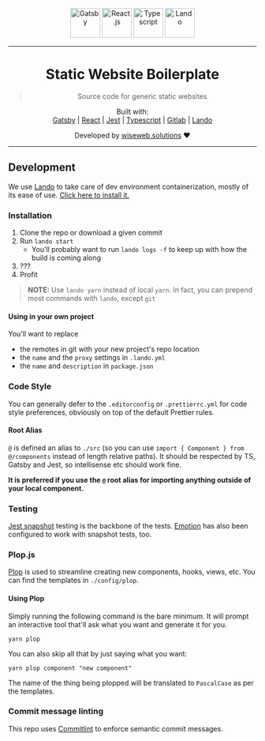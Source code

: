 <!-- Here you can put your website's logo -->
<center>
  <img alt="Gatsby" src="https://www.vectorlogo.zone/logos/gatsbyjs/gatsbyjs-icon.svg" height="60" />
  <img alt="React.js" src="https://www.vectorlogo.zone/logos/reactjs/reactjs-icon.svg" height="60" />
  <img alt="Typescript" src="https://www.vectorlogo.zone/logos/typescriptlang/typescriptlang-icon.svg" height="60" />
  <img alt="Lando" src="https://docs.lando.dev/images/hero.png" height="60" />
</center>

---

<center>

# Static Website Boilerplate

> Source code for generic static websites

Built with:<br/>
[Gatsby](https://www.gatsbyjs.org/) | [React](https://reactjs.org/) | [Jest](https://jestjs.io/) | [Typescript](https://www.typescriptlang.org/) | [Gitlab](https://about.gitlab.com/) | [Lando](https://lando.dev)

Developed by [wiseweb.solutions](https://wiseweb.solutions) ❤️

</center>

---

## Development

We use [Lando](https://lando.dev) to take care of dev environment containerization, mostly of its ease of use. [Click here to install it.](https://lando.dev/download/)

### Installation

1. Clone the repo or download a given commit
1. Run `lando start`
   - You'll probably want to run `lando logs -f` to keep up with how the build is coming along
1. ???
1. Profit

> **NOTE:** Use `lando yarn` instead of local `yarn`. In fact, you can prepend most commands with `lando`, except `git`

#### Using in your own project

You'll want to replace

- the remotes in git with your new project's repo location
- the `name` and the `proxy` settings in `.lando.yml`
- the `name` and `description` in `package.json`

### Code Style

You can generally defer to the `.editorconfig` or `.prettierrc.yml` for code
style preferences, obviously on top of the default Prettier rules.

#### Root Alias

`@` is defined an alias to `./src` (so you can use `import { Component } from @/components`
instead of length relative paths). It should be respected by TS, Gatsby and
Jest, so intellisense etc should work fine.

**It is preferred if you use the `@` root alias for importing anything outside of your local component.**

### Testing

[Jest snapshot](https://jestjs.io/docs/en/snapshot-testing) testing is the
backbone of the tests. [Emotion](https://emotion.sh/docs/testing) has also been
configured to work with snapshot tests, too.

### Plop.js

[Plop](https://plopjs.com/) is used to streamline creating new components,
hooks, views, etc. You can find the templates in `./config/plop`.

#### Using Plop

Simply running the following command is the bare minimum. It will prompt an
interactive tool that'll ask what you want and generate it for you.

```
yarn plop
```

You can also skip all that by just saying what you want:

```
yarn plop component "new component"
```

The name of the thing being plopped will be translated to `PascalCase` as per
the templates.

### Commit message linting

This repo uses [Commitlint](https://commitlint.js.org/) to enforce semantic
commit messages.
